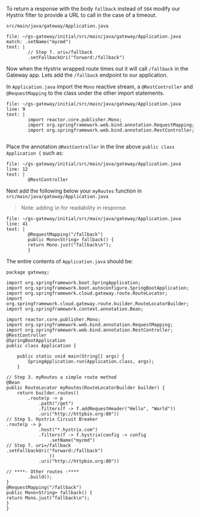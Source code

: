 To return a response with the body `fallback` instead of `504` modify our Hystrix filter to provide a URL to call in the case of a timeout.

`src/main/java/gateway/Application.java`

```editor:append-lines-after-match
file: ~/gs-gateway/initial/src/main/java/gateway/Application.java
match: .setName("mycmd")
text: |
        // Step 7. uri=/fallback
        .setFallbackUri("forward:/fallback")
```

Now when the Hystrix wrapped route times out it will call `/fallback` in the Gateway app. Lets add the `/fallback` endpoint to our application.

In `Application.java` import the `Mono` reactive stream,  a `@RestController` and `@RequestMapping` to the class under the other import statements.

```editor:insert-lines-before-line
file: ~/gs-gateway/initial/src/main/java/gateway/Application.java
line: 9
text: |
        import reactor.core.publisher.Mono;
        import org.springframework.web.bind.annotation.RequestMapping;
        import org.springframework.web.bind.annotation.RestController;


```

Place the annotation `@RestController` in the line above `public class Application {` such as:

```editor:insert-lines-before-line
file: ~/gs-gateway/initial/src/main/java/gateway/Application.java
line: 12
text: |
        @RestController
```

Next add the following below your `myRoutes` function in 
`src/main/java/gateway/Application.java`

> Note: adding \n for readability in response

```editor:insert-lines-before-line
file: ~/gs-gateway/initial/src/main/java/gateway/Application.java
line: 41
text: |
        @RequestMapping("/fallback")
        public Mono<String> fallback() {
        return Mono.just("fallback\n");
        }
```

The entire contents of `Application.java` should be:

```copy
package gateway;

import org.springframework.boot.SpringApplication;
import org.springframework.boot.autoconfigure.SpringBootApplication;
import org.springframework.cloud.gateway.route.RouteLocator;
import org.springframework.cloud.gateway.route.builder.RouteLocatorBuilder;
import org.springframework.context.annotation.Bean;

import reactor.core.publisher.Mono;
import org.springframework.web.bind.annotation.RequestMapping;
import org.springframework.web.bind.annotation.RestController;
@RestController
@SpringBootApplication
public class Application {

	public static void main(String[] args) {
		SpringApplication.run(Application.class, args);
	}

// Step 3. myRoutes a simple route method
@Bean
public RouteLocator myRoutes(RouteLocatorBuilder builder) {
    return builder.routes()
        .route(p -> p
            .path("/get")
            .filters(f -> f.addRequestHeader("Hello", "World"))
            .uri("http://httpbin.org:80"))
// Step 5. Hystrix Circuit Breaker
.route(p -> p
            .host("*.hystrix.com")
            .filters(f -> f.hystrix(config -> config
                .setName("mycmd")
// Step 7. uri=/fallback
.setFallbackUri("forward:/fallback")
                )) 
            .uri("http://httpbin.org:80"))

// ****- Other routes -****
        .build();
}
@RequestMapping("/fallback")
public Mono<String> fallback() {
return Mono.just("fallback\n");
}
}

```